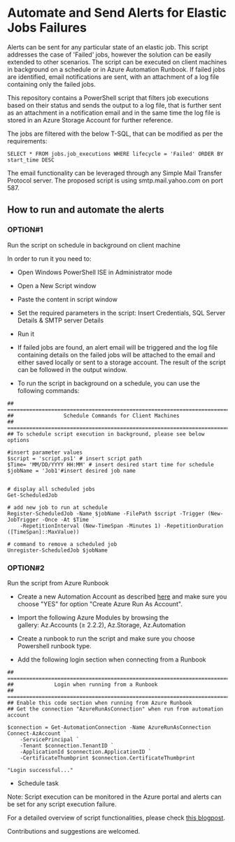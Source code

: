 # Automate and Send Alerts for Elastic Jobs Failures


Alerts can be sent for any particular state of an elastic job. This script addresses the case of 'Failed' jobs, however the solution can be easily extended to other scenarios. The script can be executed on client machines in background on a schedule or in Azure Automation Runbook. If failed jobs are identified, email notifications are sent, with an attachment of a log file containing only the failed jobs. 

This repository contains a PowerShell script that filters job executions based on their status and sends the output to a log file, that is further sent as an attachment in a notification email and in the same time the log file is stored in an Azure Storage Account for further reference. 

The jobs are filtered with the below T-SQL, that can be modified as per the requirements:

```
SELECT * FROM jobs.job_executions WHERE lifecycle = 'Failed' ORDER BY start_time DESC
```

The email functionality can be leveraged through any Simple Mail Transfer Protocol server. The proposed script is using smtp.mail.yahoo.com on port 587. 

## How to run and automate the alerts

### OPTION#1 
Run the script on schedule in background on client machine

In order to run it you need to:

* Open Windows PowerShell ISE in Administrator mode

* Open a New Script window

* Paste the content in script window

* Set the required parameters in the script: Insert Credentials, SQL Server Details & SMTP server Details

* Run it

* If failed jobs are found, an alert email will be triggered and the log file containing details on the failed jobs will be attached to the email and either saved locally or sent to a storage account. The result of the script can be followed in the output window. 

* To run the script in background on a schedule, you can use the following commands:

```
##  =========================================================================
##                Schedule Commands for Client Machines 
##  =========================================================================
## To schedule script execution in background, please see below options

#insert parameter values
$script = 'script.ps1' # insert script path
$Time= 'MM/DD/YYYY HH:MM' # insert desired start time for schedule
$jobName = 'Job1'#insert desired job name


# display all scheduled jobs
Get-ScheduledJob

# add new job to run at schedule
Register-ScheduledJob -Name $jobName -FilePath $script -Trigger (New-JobTrigger -Once -At $Time `
    -RepetitionInterval (New-TimeSpan -Minutes 1) -RepetitionDuration ([TimeSpan]::MaxValue))

# command to remove a scheduled job
Unregister-ScheduledJob $jobName
```

### OPTION#2
Run the script from Azure Runbook

* Create a new Automation Account as described [here](https://docs.microsoft.com/en-us/azure/automation/automation-create-standalone-account#create-a-new-automation-account-in-the-azure-portal) and make sure you choose "YES" for option "Create Azure Run As Account".

* Import the following Azure Modules by browsing the gallery: Az.Accounts (≥ 2.2.2), Az.Storage, Az.Automation
             
* Create a runbook to run the script and make sure you choose Powershell runbook type.

* Add the following login section when connecting from a Runbook        

```
##  =========================================================================
##             Login when running from a Runbook
##  =========================================================================
## Enable this code section when running from Azure Runbook
## Get the connection "AzureRunAsConnection" when run from automation account

$connection = Get-AutomationConnection -Name AzureRunAsConnection
Connect-AzAccount `
    -ServicePrincipal `
    -Tenant $connection.TenantID `
    -ApplicationId $connection.ApplicationID `
    -CertificateThumbprint $connection.CertificateThumbprint

"Login successful..."

```

* Schedule task

Note: Script execution can be monitored in the Azure portal and alerts can be set for any script execution failure.

For a detailed overview of script functionalities, please check [this blogpost](https://techcommunity.microsoft.com/t5/azure-database-support-blog/automate-and-send-alerts-for-elastic-jobs-failures/ba-p/1981457).

Contributions and suggestions are welcomed. 



